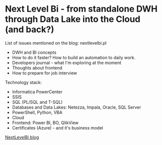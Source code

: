Next Level Bi - from standalone DWH through Data Lake into the Cloud (and back?) 
=============

List of issues mentioned on the blog: nextlevelbi.pl

*   DWH and BI concepts
*   How to do it faster? How to build an automation to daily work.
*   Developers journal - what I'm exploring at the moment
*   Thoughts about frontend
*   How to prepare for job interview

Technology stack:
* Informatica PowerCenter
* SSIS
* SQL (PL/SQL and T-SQL)
* Databases and Data Lakes: Netezza, Impala, Oracle, SQL Server
* PowerShell, Python, VBA
* Cloud
* Frontend: Power BI, BO, QlikView
* Certificates (Azure) - and it's business model

[NextLevelBi blog](https://nextlevelbi.pl)

